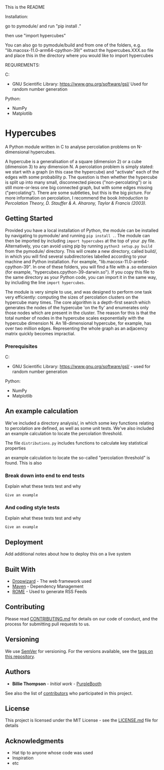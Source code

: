 This is the README


Installation:

go to pymodule/ and run "pip install ."

then use "import hypercubes" 


You can also go to pymodule/build and from one of the folders, e.g. "lib.macosx-11.0-arm64-cpython-39/" extract the hypercubes.XXX.so file
and place this in the directory where you would like to import hypercubes

REQUIREMENTS:

C:

* GNU Scientific Library: https://www.gnu.org/software/gsl/ 
  Used for random number generation

Python:

* NumPy
* Matplotlib





# Hypercubes

A Python module written in C to analyse percolation problems on N-dimensional hypercubes. 

A hypercube is a generalisation of a square (dimension 2) or a cube (dimension 3) to any dimension N. A percolation problem is simply stated: we start with a graph (in this case the hypercube) and "activate" each of the edges with some probability p. The question is then whether the hypercube is split up into many small, disconnected pieces ("non-percolating") or is still more-or-less one big connected graph, but with some edges missing ("percolating"). There are some subtleties, but this is the big picture. For more information on percolation, I recommend the book *Introduction to Percolation Theory, D. Stauffer & A. Aharony, Taylor & Francis (2003).*

## Getting Started

Provided you have a local installation of Python, the module can be installed by navigating to pymodule/ and running `pip install .`. The module can then be imported by including `import hypercubes` at the top of your .py file. Alternatively, you can avoid using pip by running `python3 setup.py build` from the pymodule/ directory. This will create a new directory, called build/, in which you will find several subdirectories labelled according to your machine and Python installation. For example, "lib.macosx-11.0-arm64-cpython-39". In one of these folders, you will find a file with a .so extension (for example, "hypercubes.cpython-39-darwin.so"). If you copy this file to the same directory as your Python code, you can import it in the same way, by including the line `import hypercubes`. 

The module is very simple to use, and was designed to perform one task very efficiently: computing the sizes of percolation clusters on the hypercube many times. The core algorithm is a depth-first search which generates the nodes of the hypercube 'on the fly' and enumerates only those nodes which are present in the cluster. The reason for this is that the total number of nodes in the hypercube scales exponentially with the hypercube dimension N. An 18-dimensional hypercube, for example, has over two million edges. Representing the whole graph as an adjacency matrix quickly becomes impractial.

### Prerequisites

C:

* GNU Scientific Library: https://www.gnu.org/software/gsl/ - used for random number generation

Python:

* NumPy
* Matplotlib

## An example calculation

We've included a directory analysis/, in which some key functions relating to percolation are defined, as well as some unit tests. We've also included an example calculation to locate the percolation threshold.




The file `distributions.py` includes functions to calculate key statistical properties



an example calculation to locate the so-called "percolation threshold" is found. This is also 



### Break down into end to end tests

Explain what these tests test and why

```
Give an example
```

### And coding style tests

Explain what these tests test and why

```
Give an example
```

## Deployment

Add additional notes about how to deploy this on a live system

## Built With

* [Dropwizard](http://www.dropwizard.io/1.0.2/docs/) - The web framework used
* [Maven](https://maven.apache.org/) - Dependency Management
* [ROME](https://rometools.github.io/rome/) - Used to generate RSS Feeds

## Contributing

Please read [CONTRIBUTING.md](https://gist.github.com/PurpleBooth/b24679402957c63ec426) for details on our code of conduct, and the process for submitting pull requests to us.

## Versioning

We use [SemVer](http://semver.org/) for versioning. For the versions available, see the [tags on this repository](https://github.com/your/project/tags). 

## Authors

* **Billie Thompson** - *Initial work* - [PurpleBooth](https://github.com/PurpleBooth)

See also the list of [contributors](https://github.com/your/project/contributors) who participated in this project.

## License

This project is licensed under the MIT License - see the [LICENSE.md](LICENSE.md) file for details

## Acknowledgments

* Hat tip to anyone whose code was used
* Inspiration
* etc

